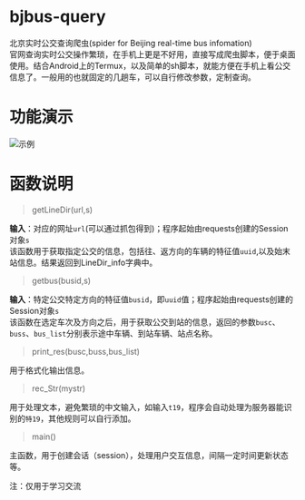# bjbus-query
北京实时公交查询爬虫(spider for Beijing real-time bus infomation)  
官网查询实时公交操作繁琐，在手机上更是不好用，直接写成爬虫脚本，便于桌面使用。结合Android上的Termux，以及简单的sh脚本，就能方便在手机上看公交信息了。一般用的也就固定的几趟车，可以自行修改参数，定制查询。

# 功能演示
![示例](./demo_t19.gif)

# 函数说明
> getLineDir(url,s)

**输入**：对应的网址`url`(可以通过抓包得到)；程序起始由requests创建的Session对象`s`  
该函数用于获取指定公交的信息，包括往、返方向的车辆的特征值`uuid`,以及始末站信息。结果返回到LineDir_info字典中。

> getbus(busid,s)

**输入**：特定公交特定方向的特征值`busid`，即`uuid`值；程序起始由requests创建的Session对象`s`  
该函数在选定车次及方向之后，用于获取公交到站的信息，返回的参数`busc`、`buss`、`bus_list`分别表示途中车辆、到站车辆、站点名称。

> print_res(busc,buss,bus_list)

用于格式化输出信息。

> rec_Str(mystr)

用于处理文本，避免繁琐的中文输入，如输入`t19`，程序会自动处理为服务器能识别的`特19`，其他规则可以自行添加。

> main()

主函数，用于创建会话（session），处理用户交互信息，间隔一定时间更新状态等。

注：仅用于学习交流
